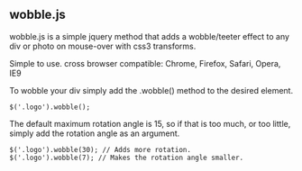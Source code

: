 ## wobble.js

wobble.js is a simple jquery method that adds a wobble/teeter effect to any div or photo on mouse-over with css3 transforms.

Simple to use. cross browser compatible: Chrome, Firefox, Safari, Opera, IE9

To wobble your div simply add the .wobble() method to the desired element.

    $('.logo').wobble();

The default maximum rotation angle is 15, so if that is too much, or too little, simply add the rotation angle as an argument.

    $('.logo').wobble(30); // Adds more rotation.
    $('.logo').wobble(7); // Makes the rotation angle smaller.


